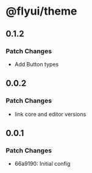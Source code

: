 # @flyui/theme

## 0.1.2

### Patch Changes

- Add Button types

## 0.0.2

### Patch Changes

- link core and editor versions

## 0.0.1

### Patch Changes

- 66a9190: Initial config
